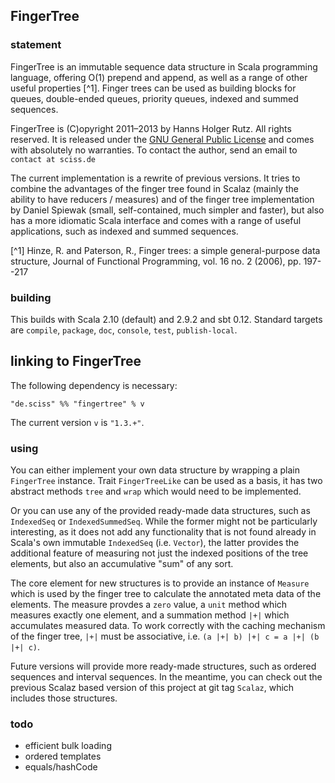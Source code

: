 ## FingerTree

### statement

FingerTree is an immutable sequence data structure in Scala programming language, offering O(1) prepend and append, as well as a range of other useful properties [^1]. Finger trees can be used as building blocks for queues, double-ended queues, priority queues, indexed and summed sequences.

FingerTree is (C)opyright 2011&ndash;2013 by Hanns Holger Rutz. All rights reserved. It is released under the [GNU General Public License](https://raw.github.com/Sciss/FingerTree/master/licenses/FingerTree-License.txt) and comes with absolutely no warranties. To contact the author, send an email to `contact at sciss.de`

The current implementation is a rewrite of previous versions. It tries to combine the advantages of the finger tree found in Scalaz (mainly the ability to have reducers / measures) and of the finger tree implementation by Daniel Spiewak (small, self-contained, much simpler and faster), but also has a more idiomatic Scala interface and comes with a range of useful applications, such as indexed and summed sequences.

[^1] Hinze, R. and Paterson, R., Finger trees: a simple general-purpose data structure, Journal of Functional Programming, vol. 16 no. 2 (2006), pp. 197--217

### building

This builds with Scala 2.10 (default) and 2.9.2 and sbt 0.12. Standard targets are `compile`, `package`, `doc`, `console`, `test`, `publish-local`.

## linking to FingerTree

The following dependency is necessary:

    "de.sciss" %% "fingertree" % v

The current version `v` is `"1.3.+"`.

### using

You can either implement your own data structure by wrapping a plain `FingerTree` instance. Trait `FingerTreeLike` can be used as a basis, it has two abstract methods `tree` and `wrap` which would need to be implemented.

Or you can use any of the provided ready-made data structures, such as `IndexedSeq` or `IndexedSummedSeq`. While the former might not be particularly interesting, as it does not add any functionality that is not found already in Scala's own immutable `IndexedSeq` (i.e. `Vector`), the latter provides the additional feature of measuring not just the indexed positions of the tree elements, but also an accumulative "sum" of any sort.

The core element for new structures is to provide an instance of `Measure` which is used by the finger tree to calculate the annotated meta data of the elements. The measure provdes a `zero` value, a `unit` method which measures exactly one element, and a summation method `|+|` which accumulates measured data. To work correctly with the caching mechanism of the finger tree, `|+|` must be associative, i.e. `(a |+| b) |+| c = a |+| (b |+| c)`.

Future versions will provide more ready-made structures, such as ordered sequences and interval sequences. In the meantime, you can check out the previous Scalaz based version of this project at git tag `Scalaz`, which includes those structures.

### todo

 - efficient bulk loading
 - ordered templates
 - equals/hashCode
